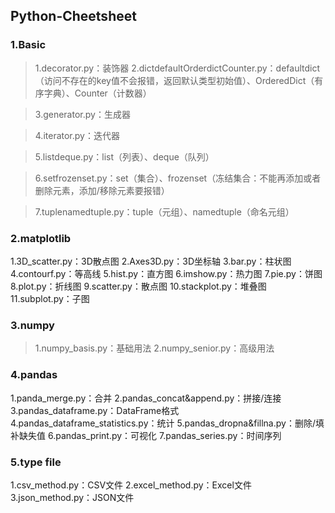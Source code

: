 ## Python-Cheetsheet

### 1.Basic
>1.decorator.py：装饰器
>2.dictdefaultOrderdictCounter.py：defaultdict（访问不存在的key值不会报错，返回默认类型初始值）、OrderedDict（有序字典）、Counter（计数器）

>3.generator.py：生成器

>4.iterator.py：迭代器

>5.listdeque.py：list（列表）、deque（队列）

>6.setfrozenset.py：set（集合）、frozenset（冻结集合：不能再添加或者删除元素，添加/移除元素要报错）

>7.tuplenamedtuple.py：tuple（元组）、namedtuple（命名元组）

### 2.matplotlib
1.3D_scatter.py：3D散点图
2.Axes3D.py：3D坐标轴
3.bar.py：柱状图
4.contourf.py：等高线
5.hist.py：直方图
6.imshow.py：热力图
7.pie.py：饼图
8.plot.py：折线图
9.scatter.py：散点图
10.stackplot.py：堆叠图
11.subplot.py：子图

### 3.numpy
>1.numpy_basis.py：基础用法
>2.numpy_senior.py：高级用法

### 4.pandas
1.panda_merge.py：合并
2.pandas_concat&append.py：拼接/连接
3.pandas_dataframe.py：DataFrame格式
4.pandas_dataframe_statistics.py：统计
5.pandas_dropna&fillna.py：删除/填补缺失值
6.pandas_print.py：可视化
7.pandas_series.py：时间序列

### 5.type file
1.csv_method.py：CSV文件
2.excel_method.py：Excel文件
3.json_method.py：JSON文件
